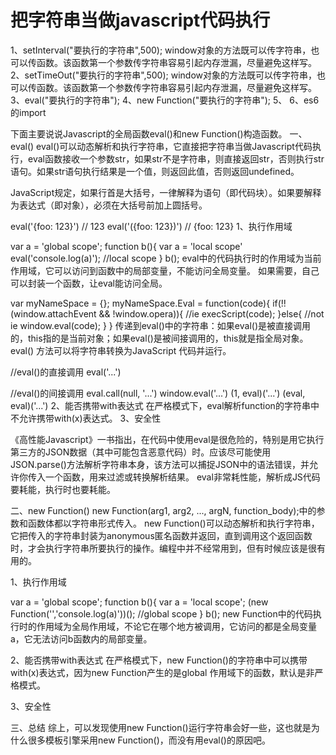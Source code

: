 # 把字符串当做javascript代码执行

1、setInterval("要执行的字符串",500);
window对象的方法既可以传字符串，也可以传函数。该函数第一个参数传字符串容易引起内存泄漏，尽量避免这样写。
2、setTimeOut("要执行的字符串",500);
window对象的方法既可以传字符串，也可以传函数。该函数第一个参数传字符串容易引起内存泄漏，尽量避免这样写。
3、eval("要执行的字符串");
4、new Function("要执行的字符串");
5、<script>"要执行的字符串"</script>
6、es6的import

下面主要说说Javascript的全局函数eval()和new Function()构造函数。
一、eval()
eval()可以动态解析和执行字符串，它直接把字符串当做Javascript代码执行，eval函数接收一个参数str，如果str不是字符串，则直接返回str，否则执行str语句。如果str语句执行结果是一个值，则返回此值，否则返回undefined。

JavaScript规定，如果行首是大括号，一律解释为语句（即代码块）。如果要解释为表达式（即对象），必须在大括号前加上圆括号。

eval('{foo: 123}') // 123
eval('({foo: 123})') // {foo: 123}
1、执行作用域

var a = 'global scope';
function b(){
 var a = 'local scope'
 eval('console.log(a)'); //local scope
}
b();
eval中的代码执行时的作用域为当前作用域，它可以访问到函数中的局部变量，不能访问全局变量。
如果需要，自己可以封装一个函数，让eval能访问全局。

var myNameSpace = {};
myNameSpace.Eval = function(code){ 
  if(!!(window.attachEvent && !window.opera)){ 
    //ie 
    execScript(code); 
  }else{ 
    //not ie 
    window.eval(code); 
  } 
} 
传递到eval()中的字符串：如果eval()是被直接调用的，this指的是当前对象；如果eval()是被间接调用的，this就是指全局对象。eval() 方法可以将字符串转换为JavaScript 代码并运行。

//eval()的直接调用
eval('...')

//eval()的间接调用
eval.call(null, '...')
window.eval('...')
(1, eval)('...')
(eval, eval)('...')
2、能否携带with表达式
在严格模式下，eval解析function的字符串中不允许携带with(x)表达式。
3、安全性

<script>
  var a = 1;
  eval("var a=2;");   //改变了当前域的变量a
  alert(a);
</script>
《高性能Javascript》一书指出，在代码中使用eval是很危险的，特别是用它执行第三方的JSON数据（其中可能包含恶意代码）时。应该尽可能使用JSON.parse()方法解析字符串本身，该方法可以捕捉JSON中的语法错误，并允许你传入一个函数，用来过滤或转换解析结果。
eval非常耗性能，解析成JS代码要耗能，执行时也要耗能。

二、new Function()
new Function(arg1, arg2, ..., argN, function_body);中的参数和函数体都以字符串形式传入。
new Function()可以动态解析和执行字符串，它把传入的字符串封装为anonymous匿名函数并返回，直到调用这个返回函数时，才会执行字符串所要执行的操作。编程中并不经常用到，但有时候应该是很有用的。

1、执行作用域

var a = 'global scope';
function b(){
 var a = 'local scope';
 (new Function('','console.log(a)'))(); //global scope
}
b();
new Function中的代码执行时的作用域为全局作用域，不论它在哪个地方被调用，它访问的都是全局变量a，它无法访问b函数内的局部变量。

2、能否携带with表达式
在严格模式下，new Function()的字符串中可以携带with(x)表达式，因为new Function产生的是global 作用域下的函数，默认是非严格模式。

3、安全性

<script>
  var a = 1;   
  new Function("var a=3;")();   //不改变当前作用域的变量
  alert(a);
</script>
三、总结
综上，可以发现使用new Function()运行字符串会好一些，这也就是为什么很多模板引擎采用new Function()，而没有用eval()的原因吧。